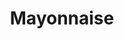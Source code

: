 ---
layout: recette-v2
categories: [recettes]
hidden: true
lang: fr
sitemap: true
title: Mayonnaise
type: condiment
---